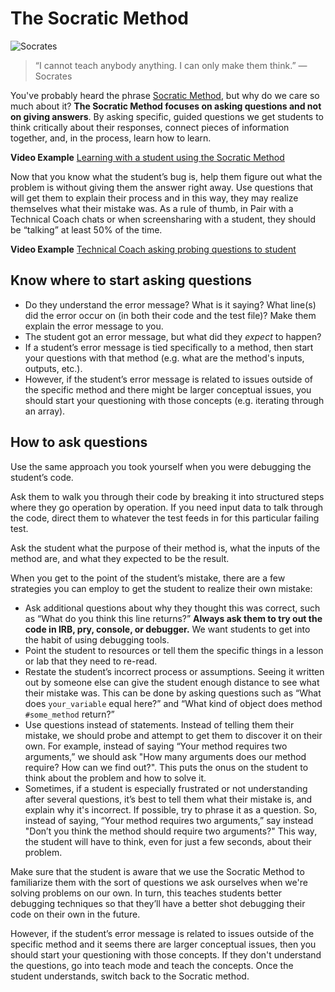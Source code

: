 # The Socratic Method

![Socrates](https://s3.amazonaws.com/learn-experts/socrates-atenas-9352.jpg)

> “I cannot teach anybody anything. I can only make them think.”
> ― Socrates

You've probably heard the phrase [Socratic Method](http://www.criticalthinking.org/pages/socratic-teaching/606), but why do we care so much about it? **The Socratic Method focuses on asking questions and not on giving answers**. By asking specific, guided questions we get students to think critically about their responses, connect pieces of information together, and, in the process, learn how to learn.

**Video Example** [Learning with a student using the Socratic Method](https://youtu.be/MURwX6jUlRk)

Now that you know what the student’s bug is, help them figure out what the problem is without giving them the answer right away. Use questions that will get them to explain their process and in this way, they may realize themselves what their mistake was. As a rule of thumb, in Pair with a Technical Coach chats or when screensharing with a student, they should be “talking” at least 50% of the time.

**Video Example** [Technical Coach asking probing questions to student](https://youtu.be/aMZFyDrT0S4)

## Know where to start asking questions
* Do they understand the error message? What is it saying? What line(s) did the error occur on (in both their code and the test file)? Make them explain the error message to you.
* The student got an error message, but what did they _expect_ to happen?
* If a student’s error message is tied specifically to a method, then start your questions with that method (e.g. what are the method's inputs, outputs, etc.).
* However, if the student’s error message is related to issues outside of the specific method and there might be larger conceptual issues, you should start your questioning with those concepts (e.g. iterating through an array).

## How to ask questions
Use the same approach you took yourself when you were debugging the student’s code.

Ask them to walk you through their code by breaking it into structured steps where they go operation by operation. If you need input data to talk through the code, direct them to whatever the test feeds in for this particular failing test.

Ask the student what the purpose of their method is, what the inputs of the method are, and what they expected to be the result.

When you get to the point of the student’s mistake, there are a few strategies you can employ to get the student to realize their own mistake:

* Ask additional questions about why they thought this was correct, such as “What do you think this line returns?” **Always ask them to try out the code in IRB, pry, console, or debugger.** We want students to get into the habit of using debugging tools.
* Point the student to resources or tell them the specific things in a lesson or lab that they need to re-read.
* Restate the student’s incorrect process or assumptions. Seeing it written out by someone else can give the student enough distance to see what their mistake was. This can be done by asking questions such as “What does `your_variable` equal here?” and “What kind of object does method `#some_method` return?”
* Use questions instead of statements. Instead of telling them their mistake, we should probe and attempt to get them to discover it on their own.  For example, instead of saying “Your method requires two arguments,” we should ask "How many arguments does our method require? How can we find out?". This puts the onus on the student to think about the problem  and how to solve it.
* Sometimes, if a student is especially frustrated or not understanding after several questions, it’s best to tell them what their mistake is, and explain why it's incorrect. If possible, try to phrase it as a question. So, instead of saying, “Your method requires two arguments,” say instead "Don’t you think the method should require two arguments?" This way, the student will have to think, even for just a few seconds, about their problem.

Make sure that the student is aware that we use the Socratic Method to familiarize them with the sort of questions we ask ourselves when we're solving problems on our own. In turn, this teaches students better debugging techniques so that they’ll have a better shot debugging their code on their own in the future.

However, if the student’s error message is related to issues outside of the specific method and it seems there are larger conceptual issues, then you should start your questioning with those concepts. If they don't understand the questions, go into teach mode and teach the concepts. Once the student understands, switch back to the Socratic method.
